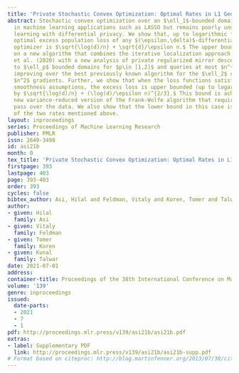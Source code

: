 ```yaml
---
title: 'Private Stochastic Convex Optimization: Optimal Rates in L1 Geometry'
abstract: Stochastic convex optimization over an $\ell_1$-bounded domain is ubiquitous
  in machine learning applications such as LASSO but remains poorly understood when
  learning with differential privacy. We show that, up to logarithmic factors the
  optimal excess population loss of any $(\epsilon,\delta)$-differentially private
  optimizer is $\sqrt{\log(d)/n} + \sqrt{d}/\epsilon n.$ The upper bound is based
  on a new algorithm that combines the iterative localization approach of Feldman
  et al. (2020) with a new analysis of private regularized mirror descent. It applies
  to $\ell_p$ bounded domains for $p\in [1,2]$ and queries at most $n^{3/2}$ gradients
  improving over the best previously known algorithm for the $\ell_2$ case which needs
  $n^2$ gradients. Further, we show that when the loss functions satisfy additional
  smoothness assumptions, the excess loss is upper bounded (up to logarithmic factors)
  by $\sqrt{\log(d)/n} + (\log(d)/\epsilon n)^{2/3}.$ This bound is achieved by a
  new variance-reduced version of the Frank-Wolfe algorithm that requires just a single
  pass over the data. We also show that the lower bound in this case is the minimum
  of the two rates mentioned above.
layout: inproceedings
series: Proceedings of Machine Learning Research
publisher: PMLR
issn: 2640-3498
id: asi21b
month: 0
tex_title: 'Private Stochastic Convex Optimization: Optimal Rates in L1 Geometry'
firstpage: 393
lastpage: 403
page: 393-403
order: 393
cycles: false
bibtex_author: Asi, Hilal and Feldman, Vitaly and Koren, Tomer and Talwar, Kunal
author:
- given: Hilal
  family: Asi
- given: Vitaly
  family: Feldman
- given: Tomer
  family: Koren
- given: Kunal
  family: Talwar
date: 2021-07-01
address:
container-title: Proceedings of the 38th International Conference on Machine Learning
volume: '139'
genre: inproceedings
issued:
  date-parts:
  - 2021
  - 7
  - 1
pdf: http://proceedings.mlr.press/v139/asi21b/asi21b.pdf
extras:
- label: Supplementary PDF
  link: http://proceedings.mlr.press/v139/asi21b/asi21b-supp.pdf
# Format based on citeproc: http://blog.martinfenner.org/2013/07/30/citeproc-yaml-for-bibliographies/
---
```

